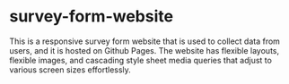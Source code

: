 # survey-form-website
This is a responsive survey form website that is used to collect data from users, and it is hosted on Github Pages. The website has flexible layouts, flexible images, and cascading style sheet media queries that adjust to various screen sizes effortlessly.
